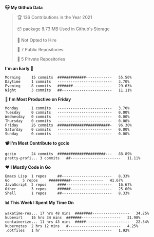 <!--START_SECTION:waka-->
**🐱 My Github Data**
> 🏆 136 Contributions in the Year 2021
 >
> 📦 package 8.73 MB Used in Github's Storage
 >
> 🚫 Not Opted to Hire
 >
> 🚪 7 Public Repositories
 >
> 🔑 5 Pirvate Repositories
 >

**I'm an Early 🐤** 
```text
Morning		15 commits	#############------------	55.56%
Daytime		1 commits	-------------------------	3.70%
Evening		8 commits	#######------------------	29.63%
Night		3 commits	##-----------------------	11.11%
```

**📅 I'm Most Productive on Friday**
```text
Monday		1 commits	-------------------------	3.70%
Tuesday		0 commits	-------------------------	0.00%
Wednesday	0 commits	-------------------------	0.00%
Thursday	0 commits	-------------------------	0.00%
Friday		26 commits	########################-	96.30%
Saturday	0 commits	-------------------------	0.00%
Sunday		0 commits	-------------------------	0.00%
```

**📽 I'm Most Contribute to gccio**
```text
gccio		24 commits	######################---	88.89%
pretty-profi...	3 commits	##-----------------------	11.11%
```


**❤ I Mostly Code in Go**

```text
Emacs Lisp	1 repos		##-----------------------	8.33%
Go		5 repos		##########---------------	41.67%
JavaScript	2 repos		####---------------------	16.67%
Other		3 repos		######-------------------	25.00%
Shell		1 repos		##-----------------------	8.33%
```

**📊 This Week I Spent My Time On**
```text
wakatime-rea...	17 hrs 48 mins	########-----------------	34.25%
kubevirt	16 hrs 34 mins	#######------------------	31.90%
containerize...	11 hrs 43 mins	#####--------------------	22.54%
kubernetes	2 hrs 12 mins	#------------------------	4.25%
.dotfiles	1 hr		-------------------------	1.92%
```

<!--END_SECTION:waka-->
